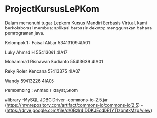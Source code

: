 # ProjectKursusLePKom

Dalam memenuhi tugas Lepkom Kursus Mandiri Berbasis Virtual, kami berkolaborasi membuat aplikasi berbasis dekstop menggunakan bahasa pemrograman java.

Kelompok 1 :
Faisal Akbar                    		53413109			4IA01

Luky Ahmad H												55413061			4IA17

Mohammad Risnawan Budianto					55413639			4IA01

Reky Rolen Kencana									57413375			4IA07

Wandy																59413226			4IA05


Pembimbing : Ahmad Hidayat,Skom

#library
-MySQL JDBC Driver
-commons-io-2.5.jar (https://mvnrepository.com/artifact/commons-io/commons-io/2.5)
-(https://drive.google.com/file/d/0BzIr4IDDKJEcdDE1YTlzbmtkMzg/view)
